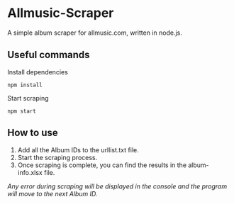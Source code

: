 # Allmusic-Scraper

A simple album scraper for allmusic.com, written in node.js.

## Useful commands

Install dependencies

    npm install

Start scraping

    npm start

## How to use

1. Add all the Album IDs to the urllist.txt file.
2. Start the scraping process.
3. Once scraping is complete, you can find the results in the album-info.xlsx file.

*Any error during scraping will be displayed in the console and the program will move to the next Album ID.*
